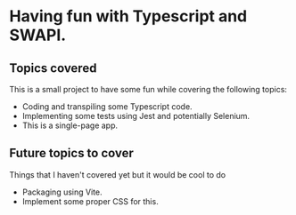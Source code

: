 # Having fun with Typescript and SWAPI.

## Topics covered
This is a small project to have some fun while covering the following topics:

* Coding and transpiling some Typescript code.
* Implementing some tests using Jest and potentially Selenium.
* This is a single-page app.

## Future topics to cover
Things that I haven't covered yet but it would be cool to do
* Packaging using Vite.
* Implement some proper CSS for this.